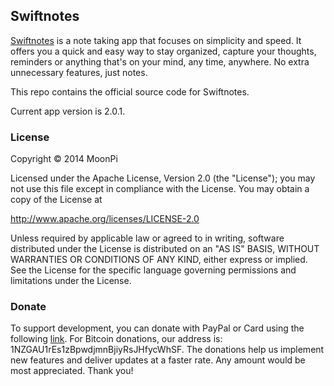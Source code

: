 ## Swiftnotes

[Swiftnotes](https://play.google.com/store/apps/details?id=com.moonpi.swiftnotes) is a note taking app that focuses on simplicity and speed. It offers you a quick and easy way to stay organized, capture your thoughts, reminders or anything that's on your mind, any time, anywhere. No extra unnecessary features, just notes.

This repo contains the official source code for Swiftnotes.

Current app version is 2.0.1.

### License

Copyright &copy; 2014 MoonPi

Licensed under the Apache License, Version 2.0 (the "License"); you may not use this file except in compliance with the License. You may obtain a copy of the License at

http://www.apache.org/licenses/LICENSE-2.0

Unless required by applicable law or agreed to in writing, software distributed under the License is distributed on an "AS IS" BASIS, WITHOUT WARRANTIES OR CONDITIONS OF ANY KIND, either express or implied. See the License for the specific language governing permissions and limitations under the License.

### Donate

To support development, you can donate with PayPal or Card using the following [link](http://goo.gl/TQRlTa). For Bitcoin donations, our address is: 1NZGAU1rEs1zBpwdjmnBjiyRsJHfycWhSF. The donations help us implement new features and deliver updates at a faster rate. Any amount would be most appreciated. Thank you!
